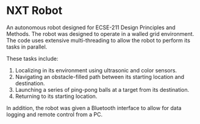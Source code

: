 # NXT Robot
An autonomous robot designed for ECSE-211 Design Principles and Methods. The robot was designed to operate in a walled grid environment. The code uses extensive multi-threading to allow the robot to perform its tasks in parallel.

These tasks include:
1. Localizing in its environment using ultrasonic and color sensors.
2. Navigating an obstacle-filled path between its starting location and destination.
3. Launching a series of ping-pong balls at a target from its destination.
4. Returning to its starting location.

In addition, the robot was given a Bluetooth interface to allow for data logging and remote control from a PC.
